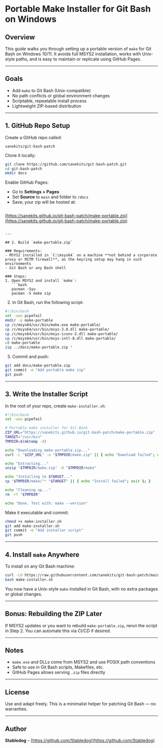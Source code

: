 # Portable Make Installer for Git Bash on Windows

## Overview

This guide walks you through setting up a portable version of `make` for Git Bash on Windows 10/11. It avoids full MSYS2 installation, works with Unix-style paths, and is easy to maintain or replicate using GitHub Pages.

---

## Goals

- Add `make` to Git Bash (Unix-compatible)
- No path conflicts or global environment changes
- Scriptable, repeatable install process
- Lightweight ZIP-based distribution

---

## 1. GitHub Repo Setup

Create a GitHub repo called:

```
sanekits/git-bash-patch
```

Clone it locally:

```bash
git clone https://github.com/sanekits/git-bash-patch.git
cd git-bash-patch
mkdir docs
```

Enable GitHub Pages:

- Go to **Settings > Pages**
- Set **Source** to `main` and folder to `/docs`
- Save; your zip will be hosted at:
  ```
  ```

[https://sanekits.github.io/git-bash-patch/make-portable.zip](https://sanekits.github.io/git-bash-patch/make-portable.zip)

````

---

## 2. Build `make-portable.zip`

### Requirements:
- MSYS2 installed in `C:\msys64` on a machine **not behind a corporate proxy or MITM firewall**, as the keyring setup may hang in such environments
- Git Bash or any Bash shell

### Steps:
1. Open MSYS2 and install `make`:
   ```bash
   pacman -Syu
   pacman -S make zip
````

2. In Git Bash, run the following script:

```bash
#!/bin/bash
set -ueo pipefail
mkdir -p make-portable
cp /c/msys64/usr/bin/make.exe make-portable/
cp /c/msys64/usr/bin/msys-2.0.dll make-portable/
cp /c/msys64/usr/bin/msys-iconv-2.dll make-portable/
cp /c/msys64/usr/bin/msys-intl-8.dll make-portable/
cd make-portable
zip ../docs/make-portable.zip *
```

3. Commit and push:

```bash
git add docs/make-portable.zip
git commit -m "Add portable make zip"
git push
```

---

## 3. Write the Installer Script

In the root of your repo, create `make-installer.sh`:

```bash
#!/bin/bash
set -ueo pipefail

# Portable make installer for Git Bash
ZIP_URL="https://sanekits.github.io/git-bash-patch/make-portable.zip"
TARGET="/usr/bin"
TMPDIR=$(mktemp -d)

echo "Downloading make-portable.zip..."
curl -L "$ZIP_URL" -o "$TMPDIR/make.zip" || { echo "Download failed"; exit 1; }

echo "Extracting..."
unzip "$TMPDIR/make.zip" -d "$TMPDIR/make"

echo "Installing to $TARGET..."
cp "$TMPDIR/make/"* "$TARGET" || { echo "Install failed"; exit 1; }

echo "Cleaning up..."
rm -rf "$TMPDIR"

echo "Done. Test with: make --version"
```

Make it executable and commit:

```bash
chmod +x make-installer.sh
git add make-installer.sh
git commit -m "Add installer script"
git push
```

---

## 4. Install `make` Anywhere

To install on any Git Bash machine:

```bash
curl -LO https://raw.githubusercontent.com/sanekits/git-bash-patch/main/make-installer.sh
bash make-installer.sh
```

You now have a Unix-style `make` installed in Git Bash, with no extra packages or global changes.

---

## Bonus: Rebuilding the ZIP Later

If MSYS2 updates or you want to rebuild `make-portable.zip`, rerun the script in Step 2. You can automate this via CI/CD if desired.

---

## Notes

- `make.exe` and DLLs come from MSYS2 and use POSIX path conventions
- Safe to use in Git Bash scripts, Makefiles, etc.
- GitHub Pages allows serving `.zip` files directly

---

## License

Use and adapt freely. This is a minimalist helper for patching Git Bash — no warranties.

---

## Author

**Stabledog** – [https://github.com/Stabledog](https://github.com/Stabledog)

